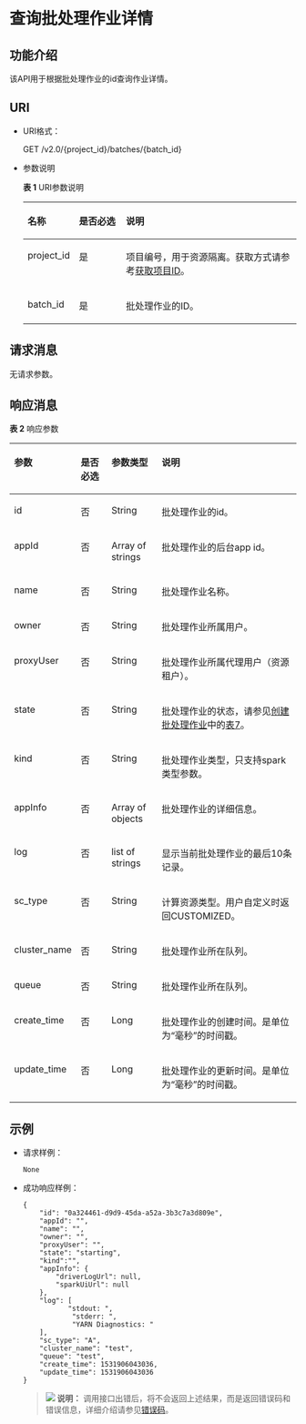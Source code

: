 # 查询批处理作业详情<a name="dli_02_0126"></a>

## 功能介绍<a name="zh-cn_topic_0103345064_zh-cn_topic_0102902523_s1f0e4fd3d502405199f36f78e68721aa"></a>

该API用于根据批处理作业的id查询作业详情。

## URI<a name="zh-cn_topic_0103345064_zh-cn_topic_0102902523_s9e1b8ec5b57c422a942b19835da7d66e"></a>

-   URI格式：

    GET /v2.0/\{project\_id\}/batches/\{batch\_id\}

-   参数说明

    **表 1**  URI参数说明

    <a name="zh-cn_topic_0103345064_zh-cn_topic_0102902523_zh-cn_topic_0069077803_table60779388"></a>
    <table><thead align="left"><tr id="zh-cn_topic_0103345064_zh-cn_topic_0102902523_zh-cn_topic_0069077803_row61411666"><th class="cellrowborder" valign="top" width="14.06%" id="mcps1.2.4.1.1"><p id="zh-cn_topic_0103345064_zh-cn_topic_0102902523_a420a62a594f9410eaea229ffc8037a61"><a name="zh-cn_topic_0103345064_zh-cn_topic_0102902523_a420a62a594f9410eaea229ffc8037a61"></a><a name="zh-cn_topic_0103345064_zh-cn_topic_0102902523_a420a62a594f9410eaea229ffc8037a61"></a>名称</p>
    </th>
    <th class="cellrowborder" valign="top" width="17.94%" id="mcps1.2.4.1.2"><p id="zh-cn_topic_0103345064_zh-cn_topic_0102902523_zh-cn_topic_0069077803_p873025824211"><a name="zh-cn_topic_0103345064_zh-cn_topic_0102902523_zh-cn_topic_0069077803_p873025824211"></a><a name="zh-cn_topic_0103345064_zh-cn_topic_0102902523_zh-cn_topic_0069077803_p873025824211"></a>是否必选</p>
    </th>
    <th class="cellrowborder" valign="top" width="68%" id="mcps1.2.4.1.3"><p id="zh-cn_topic_0103345064_zh-cn_topic_0102902523_a692d3cd97b464aed90ba6d841900a4a5"><a name="zh-cn_topic_0103345064_zh-cn_topic_0102902523_a692d3cd97b464aed90ba6d841900a4a5"></a><a name="zh-cn_topic_0103345064_zh-cn_topic_0102902523_a692d3cd97b464aed90ba6d841900a4a5"></a>说明</p>
    </th>
    </tr>
    </thead>
    <tbody><tr id="zh-cn_topic_0103345064_zh-cn_topic_0102902523_zh-cn_topic_0069077803_row48589216"><td class="cellrowborder" valign="top" width="14.06%" headers="mcps1.2.4.1.1 "><p id="zh-cn_topic_0103345064_zh-cn_topic_0102902523_zh-cn_topic_0069077803_p43412436"><a name="zh-cn_topic_0103345064_zh-cn_topic_0102902523_zh-cn_topic_0069077803_p43412436"></a><a name="zh-cn_topic_0103345064_zh-cn_topic_0102902523_zh-cn_topic_0069077803_p43412436"></a>project_id</p>
    </td>
    <td class="cellrowborder" valign="top" width="17.94%" headers="mcps1.2.4.1.2 "><p id="zh-cn_topic_0103345064_zh-cn_topic_0102902523_zh-cn_topic_0069077803_p26746391"><a name="zh-cn_topic_0103345064_zh-cn_topic_0102902523_zh-cn_topic_0069077803_p26746391"></a><a name="zh-cn_topic_0103345064_zh-cn_topic_0102902523_zh-cn_topic_0069077803_p26746391"></a>是</p>
    </td>
    <td class="cellrowborder" valign="top" width="68%" headers="mcps1.2.4.1.3 "><p id="p1310472724012"><a name="p1310472724012"></a><a name="p1310472724012"></a>项目编号，用于资源隔离。获取方式请参考<a href="获取项目ID.md">获取项目ID</a>。</p>
    </td>
    </tr>
    <tr id="zh-cn_topic_0103345064_row40002247161527"><td class="cellrowborder" valign="top" width="14.06%" headers="mcps1.2.4.1.1 "><p id="zh-cn_topic_0103345064_p11474470161527"><a name="zh-cn_topic_0103345064_p11474470161527"></a><a name="zh-cn_topic_0103345064_p11474470161527"></a>batch_id</p>
    </td>
    <td class="cellrowborder" valign="top" width="17.94%" headers="mcps1.2.4.1.2 "><p id="zh-cn_topic_0103345064_p57016873161527"><a name="zh-cn_topic_0103345064_p57016873161527"></a><a name="zh-cn_topic_0103345064_p57016873161527"></a>是</p>
    </td>
    <td class="cellrowborder" valign="top" width="68%" headers="mcps1.2.4.1.3 "><p id="zh-cn_topic_0103345064_p54964009161527"><a name="zh-cn_topic_0103345064_p54964009161527"></a><a name="zh-cn_topic_0103345064_p54964009161527"></a>批处理作业的ID。</p>
    </td>
    </tr>
    </tbody>
    </table>


## 请求消息<a name="zh-cn_topic_0103345064_zh-cn_topic_0102902523_section20458182103"></a>

无请求参数。

## 响应消息<a name="zh-cn_topic_0103345064_zh-cn_topic_0102902523_sd1ecb66580054b2ea403be8b2272a2c7"></a>

**表 2**  响应参数

<a name="zh-cn_topic_0103345064_zh-cn_topic_0102902523_table1391425172812"></a>
<table><thead align="left"><tr id="zh-cn_topic_0103345064_zh-cn_topic_0102902523_row239272520282"><th class="cellrowborder" valign="top" width="15.93%" id="mcps1.2.5.1.1"><p id="zh-cn_topic_0103345064_zh-cn_topic_0102902523_p73934250283"><a name="zh-cn_topic_0103345064_zh-cn_topic_0102902523_p73934250283"></a><a name="zh-cn_topic_0103345064_zh-cn_topic_0102902523_p73934250283"></a>参数</p>
</th>
<th class="cellrowborder" valign="top" width="11.799999999999999%" id="mcps1.2.5.1.2"><p id="p14636037192315"><a name="p14636037192315"></a><a name="p14636037192315"></a>是否必选</p>
</th>
<th class="cellrowborder" valign="top" width="18.360000000000003%" id="mcps1.2.5.1.3"><p id="zh-cn_topic_0103345064_zh-cn_topic_0102902523_p93931525182819"><a name="zh-cn_topic_0103345064_zh-cn_topic_0102902523_p93931525182819"></a><a name="zh-cn_topic_0103345064_zh-cn_topic_0102902523_p93931525182819"></a>参数类型</p>
</th>
<th class="cellrowborder" valign="top" width="53.910000000000004%" id="mcps1.2.5.1.4"><p id="zh-cn_topic_0103345064_zh-cn_topic_0102902523_p339412542814"><a name="zh-cn_topic_0103345064_zh-cn_topic_0102902523_p339412542814"></a><a name="zh-cn_topic_0103345064_zh-cn_topic_0102902523_p339412542814"></a>说明</p>
</th>
</tr>
</thead>
<tbody><tr id="zh-cn_topic_0103345064_row30137760152012"><td class="cellrowborder" valign="top" width="15.93%" headers="mcps1.2.5.1.1 "><p id="zh-cn_topic_0103345064_p49479537152012"><a name="zh-cn_topic_0103345064_p49479537152012"></a><a name="zh-cn_topic_0103345064_p49479537152012"></a>id</p>
</td>
<td class="cellrowborder" valign="top" width="11.799999999999999%" headers="mcps1.2.5.1.2 "><p id="p106369371230"><a name="p106369371230"></a><a name="p106369371230"></a>否</p>
</td>
<td class="cellrowborder" valign="top" width="18.360000000000003%" headers="mcps1.2.5.1.3 "><p id="zh-cn_topic_0103345064_p48419590152012"><a name="zh-cn_topic_0103345064_p48419590152012"></a><a name="zh-cn_topic_0103345064_p48419590152012"></a>String</p>
</td>
<td class="cellrowborder" valign="top" width="53.910000000000004%" headers="mcps1.2.5.1.4 "><p id="zh-cn_topic_0103345064_p29672740152012"><a name="zh-cn_topic_0103345064_p29672740152012"></a><a name="zh-cn_topic_0103345064_p29672740152012"></a>批处理作业的id。</p>
</td>
</tr>
<tr id="zh-cn_topic_0103345064_row40631342152012"><td class="cellrowborder" valign="top" width="15.93%" headers="mcps1.2.5.1.1 "><p id="zh-cn_topic_0103345064_p53400622152012"><a name="zh-cn_topic_0103345064_p53400622152012"></a><a name="zh-cn_topic_0103345064_p53400622152012"></a>appId</p>
</td>
<td class="cellrowborder" valign="top" width="11.799999999999999%" headers="mcps1.2.5.1.2 "><p id="p12637937172312"><a name="p12637937172312"></a><a name="p12637937172312"></a>否</p>
</td>
<td class="cellrowborder" valign="top" width="18.360000000000003%" headers="mcps1.2.5.1.3 "><p id="zh-cn_topic_0103345064_p30483143152012"><a name="zh-cn_topic_0103345064_p30483143152012"></a><a name="zh-cn_topic_0103345064_p30483143152012"></a>Array of strings</p>
</td>
<td class="cellrowborder" valign="top" width="53.910000000000004%" headers="mcps1.2.5.1.4 "><p id="zh-cn_topic_0103345064_p53215488152012"><a name="zh-cn_topic_0103345064_p53215488152012"></a><a name="zh-cn_topic_0103345064_p53215488152012"></a>批处理作业的后台app id。</p>
</td>
</tr>
<tr id="row12501328111014"><td class="cellrowborder" valign="top" width="15.93%" headers="mcps1.2.5.1.1 "><p id="zh-cn_topic_0103343292_p565418151110"><a name="zh-cn_topic_0103343292_p565418151110"></a><a name="zh-cn_topic_0103343292_p565418151110"></a>name</p>
</td>
<td class="cellrowborder" valign="top" width="11.799999999999999%" headers="mcps1.2.5.1.2 "><p id="p171613112295"><a name="p171613112295"></a><a name="p171613112295"></a>否</p>
</td>
<td class="cellrowborder" valign="top" width="18.360000000000003%" headers="mcps1.2.5.1.3 "><p id="zh-cn_topic_0103343292_p965712152118"><a name="zh-cn_topic_0103343292_p965712152118"></a><a name="zh-cn_topic_0103343292_p965712152118"></a>String</p>
</td>
<td class="cellrowborder" valign="top" width="53.910000000000004%" headers="mcps1.2.5.1.4 "><p id="zh-cn_topic_0103343292_p8659111541118"><a name="zh-cn_topic_0103343292_p8659111541118"></a><a name="zh-cn_topic_0103343292_p8659111541118"></a>批处理作业名称。</p>
</td>
</tr>
<tr id="row192131511119"><td class="cellrowborder" valign="top" width="15.93%" headers="mcps1.2.5.1.1 "><p id="zh-cn_topic_0103343292_zh-cn_topic_0102902454_p9567203491719"><a name="zh-cn_topic_0103343292_zh-cn_topic_0102902454_p9567203491719"></a><a name="zh-cn_topic_0103343292_zh-cn_topic_0102902454_p9567203491719"></a>owner</p>
</td>
<td class="cellrowborder" valign="top" width="11.799999999999999%" headers="mcps1.2.5.1.2 "><p id="p971613132910"><a name="p971613132910"></a><a name="p971613132910"></a>否</p>
</td>
<td class="cellrowborder" valign="top" width="18.360000000000003%" headers="mcps1.2.5.1.3 "><p id="zh-cn_topic_0103343292_zh-cn_topic_0102902454_p856703421714"><a name="zh-cn_topic_0103343292_zh-cn_topic_0102902454_p856703421714"></a><a name="zh-cn_topic_0103343292_zh-cn_topic_0102902454_p856703421714"></a>String</p>
</td>
<td class="cellrowborder" valign="top" width="53.910000000000004%" headers="mcps1.2.5.1.4 "><p id="zh-cn_topic_0103343292_zh-cn_topic_0102902454_p1556713421713"><a name="zh-cn_topic_0103343292_zh-cn_topic_0102902454_p1556713421713"></a><a name="zh-cn_topic_0103343292_zh-cn_topic_0102902454_p1556713421713"></a>批处理作业所属用户。</p>
</td>
</tr>
<tr id="row1952132871012"><td class="cellrowborder" valign="top" width="15.93%" headers="mcps1.2.5.1.1 "><p id="zh-cn_topic_0103343292_zh-cn_topic_0102902454_p85671734141718"><a name="zh-cn_topic_0103343292_zh-cn_topic_0102902454_p85671734141718"></a><a name="zh-cn_topic_0103343292_zh-cn_topic_0102902454_p85671734141718"></a>proxyUser</p>
</td>
<td class="cellrowborder" valign="top" width="11.799999999999999%" headers="mcps1.2.5.1.2 "><p id="p071791122914"><a name="p071791122914"></a><a name="p071791122914"></a>否</p>
</td>
<td class="cellrowborder" valign="top" width="18.360000000000003%" headers="mcps1.2.5.1.3 "><p id="zh-cn_topic_0103343292_zh-cn_topic_0102902454_p13567183431711"><a name="zh-cn_topic_0103343292_zh-cn_topic_0102902454_p13567183431711"></a><a name="zh-cn_topic_0103343292_zh-cn_topic_0102902454_p13567183431711"></a>String</p>
</td>
<td class="cellrowborder" valign="top" width="53.910000000000004%" headers="mcps1.2.5.1.4 "><p id="zh-cn_topic_0103343292_zh-cn_topic_0102902454_p6567133420178"><a name="zh-cn_topic_0103343292_zh-cn_topic_0102902454_p6567133420178"></a><a name="zh-cn_topic_0103343292_zh-cn_topic_0102902454_p6567133420178"></a>批处理作业所属代理用户（资源租户）。</p>
</td>
</tr>
<tr id="zh-cn_topic_0103345064_row64166917152012"><td class="cellrowborder" valign="top" width="15.93%" headers="mcps1.2.5.1.1 "><p id="zh-cn_topic_0103345064_p22373378152012"><a name="zh-cn_topic_0103345064_p22373378152012"></a><a name="zh-cn_topic_0103345064_p22373378152012"></a>state</p>
</td>
<td class="cellrowborder" valign="top" width="11.799999999999999%" headers="mcps1.2.5.1.2 "><p id="p1163617374232"><a name="p1163617374232"></a><a name="p1163617374232"></a>否</p>
</td>
<td class="cellrowborder" valign="top" width="18.360000000000003%" headers="mcps1.2.5.1.3 "><p id="zh-cn_topic_0103345064_p304348152012"><a name="zh-cn_topic_0103345064_p304348152012"></a><a name="zh-cn_topic_0103345064_p304348152012"></a>String</p>
</td>
<td class="cellrowborder" valign="top" width="53.910000000000004%" headers="mcps1.2.5.1.4 "><p id="zh-cn_topic_0103345064_p24652218152012"><a name="zh-cn_topic_0103345064_p24652218152012"></a><a name="zh-cn_topic_0103345064_p24652218152012"></a>批处理作业的状态，请参见<a href="创建批处理作业.md">创建批处理作业</a>中的<a href="创建批处理作业.md#zh-cn_topic_0103343302_table16701351161919">表7</a>。</p>
</td>
</tr>
<tr id="row196735619113"><td class="cellrowborder" valign="top" width="15.93%" headers="mcps1.2.5.1.1 "><p id="p1667115691116"><a name="p1667115691116"></a><a name="p1667115691116"></a>kind</p>
</td>
<td class="cellrowborder" valign="top" width="11.799999999999999%" headers="mcps1.2.5.1.2 "><p id="p471712117295"><a name="p471712117295"></a><a name="p471712117295"></a>否</p>
</td>
<td class="cellrowborder" valign="top" width="18.360000000000003%" headers="mcps1.2.5.1.3 "><p id="zh-cn_topic_0103343292_zh-cn_topic_0102902454_p556793417178"><a name="zh-cn_topic_0103343292_zh-cn_topic_0102902454_p556793417178"></a><a name="zh-cn_topic_0103343292_zh-cn_topic_0102902454_p556793417178"></a>String</p>
</td>
<td class="cellrowborder" valign="top" width="53.910000000000004%" headers="mcps1.2.5.1.4 "><p id="zh-cn_topic_0103343292_zh-cn_topic_0102902454_p65676340174"><a name="zh-cn_topic_0103343292_zh-cn_topic_0102902454_p65676340174"></a><a name="zh-cn_topic_0103343292_zh-cn_topic_0102902454_p65676340174"></a>批处理作业类型，只支持spark类型参数。</p>
</td>
</tr>
<tr id="zh-cn_topic_0103345064_row51868900152012"><td class="cellrowborder" valign="top" width="15.93%" headers="mcps1.2.5.1.1 "><p id="zh-cn_topic_0103345064_p5167372152012"><a name="zh-cn_topic_0103345064_p5167372152012"></a><a name="zh-cn_topic_0103345064_p5167372152012"></a>appInfo</p>
</td>
<td class="cellrowborder" valign="top" width="11.799999999999999%" headers="mcps1.2.5.1.2 "><p id="p863793714235"><a name="p863793714235"></a><a name="p863793714235"></a>否</p>
</td>
<td class="cellrowborder" valign="top" width="18.360000000000003%" headers="mcps1.2.5.1.3 "><p id="zh-cn_topic_0103345064_p15904013152012"><a name="zh-cn_topic_0103345064_p15904013152012"></a><a name="zh-cn_topic_0103345064_p15904013152012"></a>Array of objects</p>
</td>
<td class="cellrowborder" valign="top" width="53.910000000000004%" headers="mcps1.2.5.1.4 "><p id="zh-cn_topic_0103345064_p13156715152012"><a name="zh-cn_topic_0103345064_p13156715152012"></a><a name="zh-cn_topic_0103345064_p13156715152012"></a>批处理作业的详细信息。</p>
</td>
</tr>
<tr id="zh-cn_topic_0103345064_row57958994152012"><td class="cellrowborder" valign="top" width="15.93%" headers="mcps1.2.5.1.1 "><p id="zh-cn_topic_0103345064_p61787004152012"><a name="zh-cn_topic_0103345064_p61787004152012"></a><a name="zh-cn_topic_0103345064_p61787004152012"></a>log</p>
</td>
<td class="cellrowborder" valign="top" width="11.799999999999999%" headers="mcps1.2.5.1.2 "><p id="p19637937122315"><a name="p19637937122315"></a><a name="p19637937122315"></a>否</p>
</td>
<td class="cellrowborder" valign="top" width="18.360000000000003%" headers="mcps1.2.5.1.3 "><p id="zh-cn_topic_0103345064_p38691391152012"><a name="zh-cn_topic_0103345064_p38691391152012"></a><a name="zh-cn_topic_0103345064_p38691391152012"></a>list of strings</p>
</td>
<td class="cellrowborder" valign="top" width="53.910000000000004%" headers="mcps1.2.5.1.4 "><p id="zh-cn_topic_0103345064_p46995004152012"><a name="zh-cn_topic_0103345064_p46995004152012"></a><a name="zh-cn_topic_0103345064_p46995004152012"></a>显示当前批处理作业的最后10条记录。</p>
</td>
</tr>
<tr id="row5524844151516"><td class="cellrowborder" valign="top" width="15.93%" headers="mcps1.2.5.1.1 "><p id="p41226725615"><a name="p41226725615"></a><a name="p41226725615"></a>sc_type</p>
</td>
<td class="cellrowborder" valign="top" width="11.799999999999999%" headers="mcps1.2.5.1.2 "><p id="p12637143711231"><a name="p12637143711231"></a><a name="p12637143711231"></a>否</p>
</td>
<td class="cellrowborder" valign="top" width="18.360000000000003%" headers="mcps1.2.5.1.3 "><p id="p412210718560"><a name="p412210718560"></a><a name="p412210718560"></a>String</p>
</td>
<td class="cellrowborder" valign="top" width="53.910000000000004%" headers="mcps1.2.5.1.4 "><p id="p580458205614"><a name="p580458205614"></a><a name="p580458205614"></a>计算资源类型。用户自定义时返回CUSTOMIZED。</p>
</td>
</tr>
<tr id="row14573184651516"><td class="cellrowborder" valign="top" width="15.93%" headers="mcps1.2.5.1.1 "><p id="p8993199175614"><a name="p8993199175614"></a><a name="p8993199175614"></a>cluster_name</p>
</td>
<td class="cellrowborder" valign="top" width="11.799999999999999%" headers="mcps1.2.5.1.2 "><p id="p163710376237"><a name="p163710376237"></a><a name="p163710376237"></a>否</p>
</td>
<td class="cellrowborder" valign="top" width="18.360000000000003%" headers="mcps1.2.5.1.3 "><p id="p4993999566"><a name="p4993999566"></a><a name="p4993999566"></a>String</p>
</td>
<td class="cellrowborder" valign="top" width="53.910000000000004%" headers="mcps1.2.5.1.4 "><p id="p1099316912566"><a name="p1099316912566"></a><a name="p1099316912566"></a>批处理作业所在队列。</p>
</td>
</tr>
<tr id="row1760252614129"><td class="cellrowborder" valign="top" width="15.93%" headers="mcps1.2.5.1.1 "><p id="p4602172614124"><a name="p4602172614124"></a><a name="p4602172614124"></a>queue</p>
</td>
<td class="cellrowborder" valign="top" width="11.799999999999999%" headers="mcps1.2.5.1.2 "><p id="p25488294816"><a name="p25488294816"></a><a name="p25488294816"></a>否</p>
</td>
<td class="cellrowborder" valign="top" width="18.360000000000003%" headers="mcps1.2.5.1.3 "><p id="p99884118811"><a name="p99884118811"></a><a name="p99884118811"></a>String</p>
</td>
<td class="cellrowborder" valign="top" width="53.910000000000004%" headers="mcps1.2.5.1.4 "><p id="p7980411286"><a name="p7980411286"></a><a name="p7980411286"></a>批处理作业所在队列。</p>
</td>
</tr>
<tr id="row8398507114143"><td class="cellrowborder" valign="top" width="15.93%" headers="mcps1.2.5.1.1 "><p id="p9190486114143"><a name="p9190486114143"></a><a name="p9190486114143"></a>create_time</p>
</td>
<td class="cellrowborder" valign="top" width="11.799999999999999%" headers="mcps1.2.5.1.2 "><p id="p20637183742318"><a name="p20637183742318"></a><a name="p20637183742318"></a>否</p>
</td>
<td class="cellrowborder" valign="top" width="18.360000000000003%" headers="mcps1.2.5.1.3 "><p id="p6231914114143"><a name="p6231914114143"></a><a name="p6231914114143"></a>Long</p>
</td>
<td class="cellrowborder" valign="top" width="53.910000000000004%" headers="mcps1.2.5.1.4 "><p id="p35022989114143"><a name="p35022989114143"></a><a name="p35022989114143"></a>批处理作业的创建时间。是单位为“毫秒”的时间戳。</p>
</td>
</tr>
<tr id="row86611844161214"><td class="cellrowborder" valign="top" width="15.93%" headers="mcps1.2.5.1.1 "><p id="p266110448123"><a name="p266110448123"></a><a name="p266110448123"></a>update_time</p>
</td>
<td class="cellrowborder" valign="top" width="11.799999999999999%" headers="mcps1.2.5.1.2 "><p id="p167178118296"><a name="p167178118296"></a><a name="p167178118296"></a>否</p>
</td>
<td class="cellrowborder" valign="top" width="18.360000000000003%" headers="mcps1.2.5.1.3 "><p id="p86566521211"><a name="p86566521211"></a><a name="p86566521211"></a>Long</p>
</td>
<td class="cellrowborder" valign="top" width="53.910000000000004%" headers="mcps1.2.5.1.4 "><p id="p11656145210211"><a name="p11656145210211"></a><a name="p11656145210211"></a>批处理作业的更新时间。是单位为“毫秒”的时间戳。</p>
</td>
</tr>
</tbody>
</table>

## 示例<a name="zh-cn_topic_0103345064_zh-cn_topic_0102902523_section17446171164041"></a>

-   请求样例：

    ```
    None
    ```

-   成功响应样例：

    ```
    {
        "id": "0a324461-d9d9-45da-a52a-3b3c7a3d809e",
        "appId": "",
        "name": "",
        "owner": "",
        "proxyUser": "",
        "state": "starting",
        "kind":"",
        "appInfo": {
            "driverLogUrl": null,
            "sparkUiUrl": null
        },
        "log": [
               "stdout: ",
                "stderr: ",
                "YARN Diagnostics: "
        ],
        "sc_type": "A",
        "cluster_name": "test",
        "queue": "test",
        "create_time": 1531906043036,
        "update_time": 1531906043036
    }
    ```

    >![](public_sys-resources/icon-note.gif) **说明：** 
    >调用接口出错后，将不会返回上述结果，而是返回错误码和错误信息，详细介绍请参见[错误码](错误码.md)。


